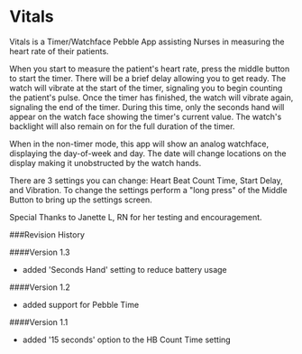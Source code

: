 Vitals
======

Vitals is a Timer/Watchface Pebble App assisting Nurses in measuring the heart rate of their patients.

When you start to measure the patient's heart rate, press the middle button to start the timer.  There will be a brief delay allowing you to get ready.  The watch will vibrate at the start of the timer, signaling you to begin counting the patient's pulse.  Once the timer has finished, the watch will vibrate again, signaling the end of the timer.  During this time, only the seconds hand will appear on the watch face showing the timer's current value.  The watch's backlight will also remain on for the full duration of the timer.

When in the non-timer mode, this app will show an analog watchface, displaying the day-of-week and day.  The date will change locations on the display making it unobstructed by the watch hands.

There are 3 settings you can change: Heart Beat Count Time, Start Delay, and Vibration.  To change the settings perform a "long press" of the Middle Button to bring up the settings screen.

Special Thanks to Janette L, RN for her testing and encouragement.

###Revision History

####Version 1.3
  * added 'Seconds Hand' setting to reduce battery usage

####Version 1.2
* added support for Pebble Time

####Version 1.1
* added '15 seconds' option to the HB Count Time setting
